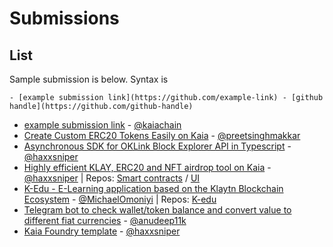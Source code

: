 # Submissions

## List

Sample submission is below. Syntax is

```
- [example submission link](https://github.com/example-link) - [github handle](https://github.com/github-handle)
```

- [example submission link](https://github.com/kaiachain.kaia-dapp-mono) - [@kaiachain](https://github.com/kaiachain)
- [Create Custom ERC20 Tokens Easily on Kaia](https://kaia-erc20-creater.vercel.app/) - [@preetsinghmakkar](https://github.com/preetsinghmakkar)
- [Asynchronous SDK for OKLink Block Explorer API in Typescript](https://github.com/haxxsniper/oklink-ts) - [@haxxsniper](https://github.com/haxxsniper)
- [Highly efficient KLAY, ERC20 and NFT airdrop tool on Kaia](https://gaslite-ui.vercel.app/) - [@haxxsniper](https://github.com/haxxsniper) | Repos: [Smart contracts](https://github.com/haxxsniper/gaslite-drop-contracts) / [UI](https://github.com/haxxsniper/gaslite-ui)
- [K-Edu - E-Learning application based on the Klaytn Blockchain Ecosystem](https://k-edu.vercel.app/) - [@MichaelOmoniyi](https://github.com/MichaelOmoniyi) | Repos: [K-edu](https://github.com/MichaelOmoniyi/klaytn-dapp-toolkit/tree/main/frontend/k-edu)
- [Telegram bot to check wallet/token balance and convert value to different fiat currencies](https://github.com/anudeep11k/TELEBOTKLAY) - [@anudeep11k](https://github.com/anudeep11k)
- [Kaia Foundry template](https://github.com/haxxsniper/kaia-foundry-template) - [@haxxsniper](https://github.com/haxxsniper)

